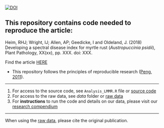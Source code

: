 [![DOI](https://zenodo.org/badge/DOI/10.5281/zenodo.2094120.svg)](https://zenodo.org/record/2094120#.XAzELeIxmUk)


## This repository contains code needed to reproduce the article:

Heim, RHJ; Wright, IJ; Allen, AP; Geedicke, I and Oldeland, J. (2018) 
Developing a spectral disease index for myrtle rust (*Austropuccinia psidii*), 
Plant Pathology, XX(xx), pp. XXX. doi: XXX.

Find the article [HERE](http://XXX)

* This repository follows the principles of reproducible research ([Peng, 2011](http://www.sciencemag.org/content/334/6060/1226)).
***
    
1. For access to the source code, see `Analysis_LMMR.R` file or [source code](https://github.com/ReneHeim/RustIndex/blob/master/Analysis_LMMR.R)  
2. For access to the raw data, see *data* folder or [raw data](https://github.com/ReneHeim/RustIndex/tree/master/data) 
3. For **instructions** to run the code and details on our data, please visit our 
[research compendium](https://reneheim.github.io/RustIndex/code.html)
    
***
When using the [raw data](https://github.com/ReneHeim/RustIndex/tree/master/data),
please cite the original publication.



